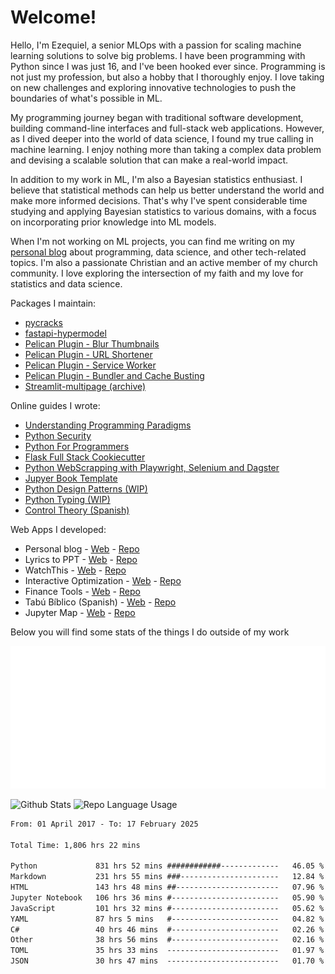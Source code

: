 # Welcome!

Hello, I'm Ezequiel, a senior MLOps with a passion for scaling machine learning
solutions to solve big problems. I have been programming with Python since I was
just 16, and I've been hooked ever since. Programming is not just my profession,
but also a hobby that I thoroughly enjoy. I love taking on new challenges and
exploring innovative technologies to push the boundaries of what's possible in
ML.

My programming journey began with traditional software development, building
command-line interfaces and full-stack web applications. However, as I dived
deeper into the world of data science, I found my true calling in machine
learning. I enjoy nothing more than taking a complex data problem and devising a
scalable solution that can make a real-world impact.

In addition to my work in ML, I'm also a Bayesian statistics enthusiast. I
believe that statistical methods can help us better understand the world and
make more informed decisions. That's why I've spent considerable time studying
and applying Bayesian statistics to various domains, with a focus on
incorporating prior knowledge into ML models.

When I'm not working on ML projects, you can find me writing on my [personal
blog](https://elc.github.io) about programming, data science, and other
tech-related topics. I'm also a passionate Christian and an active member of my
church community. I love exploring the intersection of my faith and my love for
statistics and data science.

Packages I maintain:

- [pycracks](https://github.com/elc/pycracks)
- [fastapi-hypermodel](https://github.com/jtc42/fastapi-hypermodel)
- [Pelican Plugin - Blur Thumbnails](https://github.com/ELC/blur_thumbnails)
- [Pelican Plugin - URL Shortener](https://github.com/ELC/shortener)
- [Pelican Plugin - Service Worker](https://github.com/ELC/service_worker)
- [Pelican Plugin - Bundler and Cache Busting](https://github.com/ELC/bundler_cache_busting)
- [Streamlit-multipage (archive)](https://github.com/YanAlmeida/streamlit-multipage-framework)


Online guides I wrote:

- [Understanding Programming Paradigms](https://elc.github.io/understanding-programming-paradigms)
- [Python Security](https://elc.github.io/python-security)
- [Python For Programmers](https://github.com/ELC/python-tutorial)
- [Flask Full Stack Cookiecutter](https://github.com/ELC/cookiecutter-python-fullstack)
- [Python WebScrapping with Playwright, Selenium and Dagster](https://github.com/ELC/web-scraping-pipeline)
- [Jupyer Book Template](https://github.com/ELC/jupyter-book-template-cookiecutter)
- [Python Design Patterns (WIP)](https://github.com/ELC/python-design-patterns)
- [Python Typing (WIP)](https://github.com/ELC/python-typing)
- [Control Theory (Spanish)](https://elc.github.io/control)

Web Apps I developed:

- Personal blog - [Web](https://elc.github.io) -
  [Repo](https://github.com/ELC/elc.github.io)
- Lyrics to PPT - [Web](https://elc.github.io/lyrics-presentation/) -
  [Repo](https://github.com/ELC/lyrics-presentation/)
- WatchThis - [Web](https://elc.github.io/WatchThis/) -
  [Repo](https://github.com/ELC/WatchThis)
- Interactive Optimization -
  [Web](https://elc.github.io/interactive-optimization/) -
  [Repo](https://github.com/ELC/interactive-optimization/)
- Finance Tools - [Web](https://elc.github.io/finance-tools/) -
  [Repo](https://github.com/ELC/finance-tools/)
- Tabú Bíblico (Spanish) - [Web](https://elc.github.io/tabubiblico/) -
  [Repo](https://github.com/ELC/tabubiblico)
- Jupyter Map - [Web](https://elc.github.io/jupyter-map/) -
  [Repo](https://github.com/ELC/jupyter-map)



Below you will find some stats of the things I do outside of my work


![RSS Feed](metrics.plugin.rss.svg)

![Github Stats](https://github-readme-stats.vercel.app/api?username=elc&show_icons=true&theme=gruvbox&border_radius=20&include_all_commits=true&count_private=true&card_width=450) ![Repo Language Usage](https://github-readme-stats.vercel.app/api/top-langs?username=elc&show_icons=true&theme=gruvbox&border_radius=20&include_all_commits=true&count_private=true&layout=compact&langs_count=5&card_width=400)


<!--START_SECTION:waka-->

```txt
From: 01 April 2017 - To: 17 February 2025

Total Time: 1,806 hrs 22 mins

Python             831 hrs 52 mins ############-------------   46.05 %
Markdown           231 hrs 55 mins ###----------------------   12.84 %
HTML               143 hrs 48 mins ##-----------------------   07.96 %
Jupyter Notebook   106 hrs 36 mins #------------------------   05.90 %
JavaScript         101 hrs 32 mins #------------------------   05.62 %
YAML               87 hrs 5 mins   #------------------------   04.82 %
C#                 40 hrs 46 mins  #------------------------   02.26 %
Other              38 hrs 56 mins  #------------------------   02.16 %
TOML               35 hrs 33 mins  -------------------------   01.97 %
JSON               30 hrs 47 mins  -------------------------   01.70 %
```

<!--END_SECTION:waka-->
